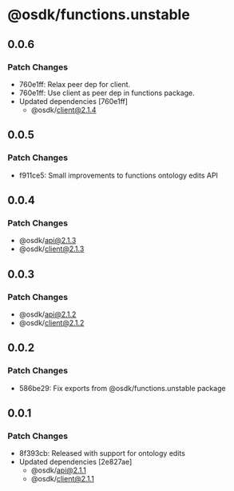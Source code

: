 # @osdk/functions.unstable

## 0.0.6

### Patch Changes

- 760e1ff: Relax peer dep for client.
- 760e1ff: Use client as peer dep in functions package.
- Updated dependencies [760e1ff]
  - @osdk/client@2.1.4

## 0.0.5

### Patch Changes

- f911ce5: Small improvements to functions ontology edits API

## 0.0.4

### Patch Changes

- @osdk/api@2.1.3
- @osdk/client@2.1.3

## 0.0.3

### Patch Changes

- @osdk/api@2.1.2
- @osdk/client@2.1.2

## 0.0.2

### Patch Changes

- 586be29: Fix exports from @osdk/functions.unstable package

## 0.0.1

### Patch Changes

- 8f393cb: Released with support for ontology edits
- Updated dependencies [2e827ae]
  - @osdk/api@2.1.1
  - @osdk/client@2.1.1
